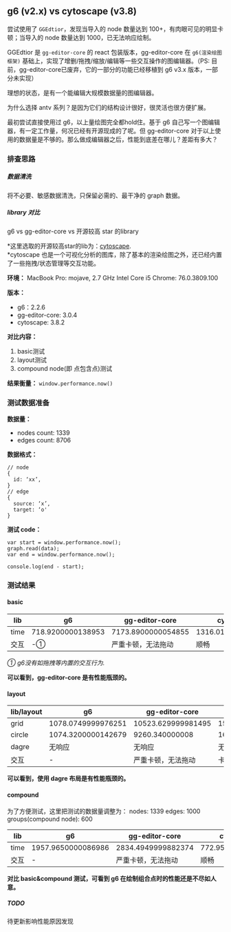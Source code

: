 ## g6 (v2.x) vs cytoscape (v3.8)

尝试使用了 `GGEdtior`，发现当导入的 node 数量达到 100+，有肉眼可见的明显卡顿；当导入的 node 数量达到 1000，已无法响应绘制。

GGEdtior 是 `gg-editor-core` 的 react 包装版本，gg-editor-core 在 `g6(渲染绘图框架)` 基础上，实现了增删/拖拽/缩放/编辑等一些交互操作的图编辑器。（PS: 目前，gg-editor-core已废弃，它的一部分的功能已经移植到 g6 v3.x 版本，一部分未实现）

理想的状态，是有一个能编辑大规模数据量的图编辑器。

为什么选择 antv 系列？是因为它们的结构设计很好，很灵活也很方便扩展。

最初尝试直接使用过 g6，以上量绘图完全都hold住。基于 g6 自己写一个图编辑器，有一定工作量，何况已经有开源现成的了呢。但 gg-editor-core 对于以上使用的数据量是不够的。那么做成编辑器之后，性能到底差在哪儿？差距有多大？


### 排查思路

##### 数据清洗

将不必要、敏感数据清洗，只保留必需的、最干净的 graph 数据。

##### library 对比

g6 vs gg-editor-core vs 开源较高 star 的library

*这里选取的开源较高star的lib为：[cytoscape](https://github.com/cytoscape/cytoscape.js).    
*cytoscape 也是一个可视化分析的图库，除了基本的渲染绘图之外，还已经内置了一些拖拽/状态管理等交互功能。

**环境：**
MacBook Pro: mojave, 2.7 GHz Intel Core i5
Chrome: 76.0.3809.100

**版本：**
- g6：2.2.6
- gg-editor-core: 3.0.4
- cytoscape: 3.8.2

**对比内容：**
1. basic测试
2. layout测试
3. compound node(即 点包含点)测试

**结果衡量：**
`window.performance.now()`


### 测试数据准备

**数据量：**
- nodes count: 1339
- edges count: 8706

**数据格式：**
```
// node
{
  id: ‘xx’,
}
// edge
{
  source: ‘x’,
  target: ‘o'
}
```

**测试 code：**
```
var start = window.performance.now();
graph.read(data);
var end = window.performance.now();

console.log(end - start);
```

### 测试结果

#### basic

|  lib  |  g6  |  gg-editor-core  |  cytoscape  |
|  ----  |  ----  |  ----  |  ----  |
|  time  |718.9200000138953|7173.8900000054855|1316.0199999983888|
|  交互  |  -①  |  严重卡顿，无法拖动  |  顺畅  |

*① g6没有如拖拽等内置的交互行为.*

**可以看到，gg-editor-core 是有性能瓶颈的。**

#### layout
|  lib/layout  |  g6  |  gg-editor-core  |  cytoscape  |
|  ----  |  ----  |  ----  |  ----  |
|  grid  |1078.0749999976251|10523.629999981495|1576.805000018794|
|  circle  |1074.3200000142679|9260.340000008|1691.3449999992736|
|  dagre  |无响应|无响应|无响应|
|  交互  |  -  |  严重卡顿，无法拖动  |  卡顿明显，但能拖拽操作  |

**可以看到，使用 dagre 布局是有性能瓶颈的。**

#### compound
为了方便测试，这里把测试的数据量调整为：
nodes: 1339
edges: 1000
groups(compound node): 600

|  lib  |  g6  |  gg-editor-core  |  cytoscape  |
|  ----  |  ----  |  ----  |  ----  |
|  time  |1957.9650000086986|2834.4949999882374|772.9500000132248|
|  交互  |  -  |  严重卡顿，无法拖动  |  顺畅  |

**对比 basic&compound 测试，可看到 g6 在绘制组合点时的性能还是不尽如人意。**

##### TODO

待更新影响性能原因发现
